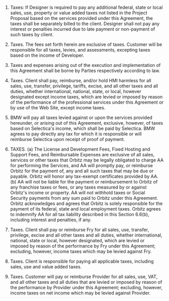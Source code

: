1. Taxes: If Designer is required to pay any additional federal, state or local sales, use, property or value added taxes not listed in the Project Proposal based on the services provided under this Agreement, the taxes shall be separately billed to the client. Designer shall not pay any interest or penalties incurred due to late payment or non-payment of such taxes by client.

2. Taxes. The fees set forth herein are exclusive of taxes. Customer will be responsible for all taxes, levies, and assessments, excepting taxes based on the income of Developer.

3. Taxes and expenses arising out of the execution and implementation of this Agreement shall be borne by Parties respectively according to law.

4. Taxes. Client shall pay, reimburse, and/or hold HMI harmless for all
sales, use, transfer, privilege, tariffs, excise, and all other taxes
and all duties, whether international, national, state, or local,
however designated except income taxes, which are levied or imposed
by reason of the performance of the professional services under this
Agreement or by use of the Web Site, except income taxes.

5. BMW will pay all taxes levied against or upon the services provided
hereunder, or arising out of this Agreement, exclusive, however, of
taxes based on Selectica's income, which shall be paid by Selectica.
BMW agrees to pay directly any tax for which it is responsible or will
reimburse Selectica upon receipt of proof of payment.

6. TAXES.
(a) The License and Development Fees, Fixed Hosting and
Support Fees, and Reimbursable Expenses are exclusive of all sales, services or
other taxes that Orbitz may be legally obligated to charge AA for performing the
Services, and AA will promptly pay, or reimburse Orbitz for the payment of, any
and all such taxes that may be due or payable. Orbitz will honor any tax-exempt
certificates provided by AA.
(b) AA will not be liable for the payment or reimbursement
to Orbitz of any franchise taxes or fees, or any taxes measured by or against
Orbitz's income or property. AA will not withhold taxes or Social Security
payments from any sum paid to Orbitz under this Agreement. Orbitz acknowledges
and agrees that Orbitz is solely responsible for the payment of its federal,
state and local employment taxes. Orbitz agrees to indemnify AA for all tax
liability described in this Section 6.6(b), including interest and penalties, if
any.

7. Taxes. Client shall pay or reimburse Fry for all sales, use, transfer, privilege, excise and all other taxes and all duties, whether international, national, state or local, however designated, which are levied or imposed by reason of the performance by Fry under this Agreement; excluding, however, income taxes which may be levied against Fry.

8. Taxes. Client is responsible for paying all applicable taxes, including sales, use and value added taxes.

9. Taxes. Customer will pay or reimburse Provider for all sales, use, VAT, and all other taxes and all duties that are levied or imposed by reason of the performance by Provider under this Agreement; excluding, however, income taxes on net income which may be levied against Provider.